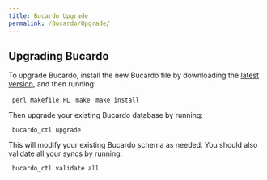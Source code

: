 ```yaml
---
title: Bucardo Upgrade
permalink: /Bucardo/Upgrade/
---
```


Upgrading Bucardo
-----------------

To upgrade Bucardo, install the new Bucardo file by downloading the [latest version](/Bucardo#Obtaining_Bucardo "wikilink"), and then running:

` perl Makefile.PL`
` make`
` make install`

Then upgrade your existing Bucardo database by running:

` bucardo_ctl upgrade`

This will modify your existing Bucardo schema as needed. You should also validate all your syncs by running:

` bucardo_ctl validate all`
